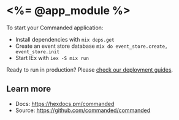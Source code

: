 # <%= @app_module %>

To start your Commanded application:

  * Install dependencies with `mix deps.get`
  * Create an event store database `mix do event_store.create, event_store.init`
  * Start IEx with `iex -S mix run`

Ready to run in production? Please [check our deployment guides](https://hexdocs.pm/commanded/deployment.html).

## Learn more

  * Docs: https://hexdocs.pm/commanded
  * Source: https://github.com/commanded/commanded

